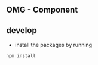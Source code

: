 ## OMG - Component

## develop
* install the packages by running

```
npm install
```


<!---
Brief description
How to get the project running locally
Running the linter
Running the test suite
How to contribute
Steps to submit a PR
How to raise issues
A link to the Code of Conduct
A changelog
-->